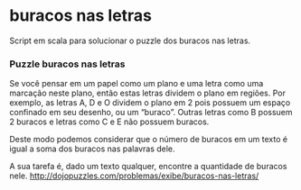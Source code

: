 buracos nas letras
====================
Script em scala para solucionar o puzzle dos buracos nas letras.

### Puzzle buracos nas letras
Se você pensar em um papel como um plano e uma letra como uma marcação neste plano, então estas letras dividem o plano em regiões. Por exemplo, as letras A, D e O dividem o plano em 2 pois possuem um espaço confinado em seu desenho, ou um “buraco”. Outras letras como B possuem 2 buracos e letras como C e E não possuem buracos.

Deste modo podemos considerar que o número de buracos em um texto é igual a soma dos buracos nas palavras dele.

A sua tarefa é, dado um texto qualquer, encontre a quantidade de buracos nele.
http://dojopuzzles.com/problemas/exibe/buracos-nas-letras/
